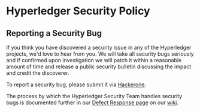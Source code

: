 # Hyperledger Security Policy

## Reporting a Security Bug

If you think you have discovered a security issue in any of the Hyperledger projects, we'd love to hear from you. We will take all security bugs seriously and if confirmed upon investigation we will patch it within a reasonable amount of time and release a public security bulletin discussing the impact and credit the discoverer.

To report a security bug, please submit it via [Hackerone](https://hackerone.com/hyperledger?type=team).

The process by which the Hyperledger Security Team handles security bugs is documented further in our [Defect Response page](https://lf-hyperledger.atlassian.net/wiki/spaces/SEC/pages/20283618/Defect+Response) on our [wiki](https://lf-hyperledger.atlassian.net/wiki).
